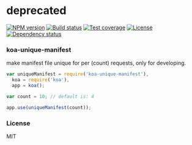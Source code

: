 # deprecated

[![NPM version][npm-img]][npm-url]
[![Build status][travis-img]][travis-url]
[![Test coverage][coveralls-img]][coveralls-url]
[![License][license-img]][license-url]
[![Dependency status][david-img]][david-url]

### koa-unique-manifest
make manifest file unique for per (count) requests, only for developing.

```js
var uniqueManifest = require('koa-unique-manifest'),
  koa = require('koa'),
  app = koa();

var count = 10; // default is: 4

app.use(uniqueManifest(count));
```

### License
MIT

[npm-img]: https://img.shields.io/npm/v/koa-unique-manifest.svg?style=flat-square
[npm-url]: https://npmjs.org/package/koa-unique-manifest
[travis-img]: https://img.shields.io/travis/coderhaoxin/koa-unique-manifest.svg?style=flat-square
[travis-url]: https://travis-ci.org/coderhaoxin/koa-unique-manifest
[coveralls-img]: https://img.shields.io/coveralls/coderhaoxin/koa-unique-manifest.svg?style=flat-square
[coveralls-url]: https://coveralls.io/r/coderhaoxin/koa-unique-manifest?branch=master
[license-img]: https://img.shields.io/badge/license-MIT-green.svg?style=flat-square
[license-url]: http://opensource.org/licenses/MIT
[david-img]: https://img.shields.io/david/coderhaoxin/koa-unique-manifest.svg?style=flat-square
[david-url]: https://david-dm.org/coderhaoxin/koa-unique-manifest
